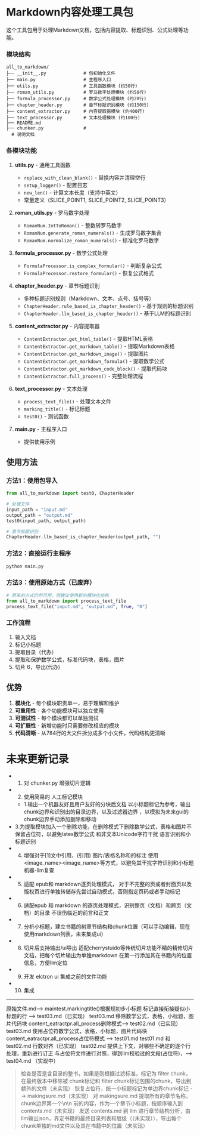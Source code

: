 # Markdown内容处理工具包

这个工具包用于处理Markdown文档，包括内容提取、标题识别、公式处理等功能。


### 模块结构

```
all_to_markdown/
├── __init__.py              # 包初始化文件
├── main.py                  # 主程序入口
├── utils.py                 # 工具函数模块 (约50行)
├── roman_utils.py           # 罗马数字处理模块 (约50行)
├── formula_processor.py     # 数学公式处理模块 (约20行)
├── chapter_header.py        # 章节标题识别模块 (约150行)
├── content_extractor.py     # 内容提取器模块 (约400行)
├── text_processor.py        # 文本处理模块 (约100行)
├── README.md 
├── chunker.py               # 
  # 说明文档
```

### 各模块功能

1. **utils.py** - 通用工具函数
   - `replace_with_clean_blank()` - 替换内容并清理空行
   - `setup_logger()` - 配置日志
   - `new_len()` - 计算文本长度（支持中英文）
   - 常量定义（SLICE_POINT1, SLICE_POINT2, SLICE_POINT3）

2. **roman_utils.py** - 罗马数字处理
   - `RomanNum.IntToRoman()` - 整数转罗马数字
   - `RomanNum.generate_roman_numerals()` - 生成罗马数字集合
   - `RomanNum.normalize_roman_numerals()` - 标准化罗马数字

3. **formula_processor.py** - 数学公式处理
   - `FormulaProcessor.is_complex_formular()` - 判断复杂公式
   - `FormulaProcessor.restore_formular()` - 恢复公式格式

4. **chapter_header.py** - 章节标题识别
   - 多种标题识别规则（Markdown、文本、点号、括号等）
   - `ChapterHeader.rule_based_is_chapter_header()` - 基于规则的标题识别
   - `ChapterHeader.llm_based_is_chapter_header()` - 基于LLM的标题识别

5. **content_extractor.py** - 内容提取器
   - `ContentExtractor.get_html_table()` - 提取HTML表格
   - `ContentExtractor.get_markdown_table()` - 提取Markdown表格
   - `ContentExtractor.get_markdown_image()` - 提取图片
   - `ContentExtractor.get_markdown_formula()` - 提取数学公式
   - `ContentExtractor.get_markdown_code_block()` - 提取代码块
   - `ContentExtractor.full_process()` - 完整处理流程

6. **text_processor.py** - 文本处理
   - `process_text_file()` - 处理文本文件
   - `marking_title()` - 标记标题
   - `test0()` - 测试函数

7. **main.py** - 主程序入口
   - 提供使用示例

## 使用方法

### 方法1：使用包导入
```python
from all_to_markdown import test0, ChapterHeader

# 处理文件
input_path = "input.md"
output_path = "output.md"
test0(input_path, output_path)

# 章节标题识别
ChapterHeader.llm_based_is_chapter_header(output_path, "")
```

### 方法2：直接运行主程序
```bash
python main.py
```

### 方法3：使用原始方式（已废弃）
```python
# 原来的方式仍然可用，但建议使用新的模块化结构
from all_to_markdown import process_text_file
process_text_file("input.md", "output.md", True, "0")
```
### 工作流程
1. 输入文档
2. 标记小标题
3. 提取目录（代办）
4. 提取和保护数学公式，标准代码块，表格，图片
5. 切片
6，导出(代办)
## 优势

1. **模块化** - 每个模块职责单一，易于理解和维护
2. **可重用性** - 各个功能模块可以独立使用
3. **可测试性** - 每个模块都可以单独测试
4. **可扩展性** - 新增功能时只需要修改相应的模块
5. **代码清晰** - 从784行的大文件拆分成多个小文件，代码结构更清晰
# 未来更新记录
- 1. 对 chunker.py 增强切片逻辑
- 2. 使用简易的 人工标记模块
   - 1.输出一个机器友好且用户友好的分块后文档 以小标题标记为参考，输出chunk边界和识别出的目录边界，以及过滤器边界 ，以模拟为未来gui的 chunk边界手动添加删除和移动
- 3.为提取模块加入一个删除功能，在删除模式下删除数学公式，表格和图片不保留占位符，以避免latex数学公式 和非文本Unicode字符干扰 语言识别和小标题识别
- 4. 增强对于[1]文中引用，(引用) 图片/表格名称和的标注 使用<image_name><image_name>等方式，以避免其干扰字符识别和小标题机器-llm复查
- 5. 适配 epub和 markdown逐页处理模式， 对于不完整的页或者封面页以及版权页进行单独转储存先尝试自动模式，否则指定页码或者手动标记
- 6. 适配epub 和 markdown 的逐页处理模式，识别整页（文档）和跨页（文档）的目录 不误伤临近的前言和正文
- 7. 分析小标题，建立书籍的树章节结构和chunk位置（可以手动编辑，现在使用markdown列表，未来集成ui）
- 8. 切片后支持输出/ui导出 适配cherrystuido等传统切片功能不精的精修切片文档，把每个切片输出为单独markdown 在第一行添加其在书籍内的位置信息，方便llm定位
- 9. 开发 elctron ui 集成之前的文件功能
- 10. 集成
---
原始文件.md--> maintest.markingtitle()根据规初步小标题 标记直接衔接疑似小标题的行 --> test03.md（已实现）
test03.md 移除数学公式，表格，小标题，图片代码块 content_eatractpr.all_process删除模式--> test02.md（已实现）
test03.md 使用占位符数学公式，表格，小标题，图片代码块content_eatractpr.all_process占位符模式 --> test01.md
test01.md 和 test02.md 行数对齐（已实现）
test02.md 提供上下文，对哪些不确定的逐个行处理，重新进行订正 与占位符文件进行对照，得到llm校验过的文段(占位符)，--> test04.md （实现中）
> 检查是否是含目录的整书，如果是则根据过滤标准，标记为 filter chunk，在最终版本中移除被 chunk标记和 filter chunk标记包围的chunk，导出到额外的文件（未实现）
恢复占位符，统一小标题标记为单边界chunk标记 --> makingsure.md（未实现）
对 makingsure.md 提取所有的章节名称，chunk边界第一个\n\n 前的内容，作为一个章节小标题，按顺序输入到 contents.md（未实现）
发送 contents.md 到 llm 进行章节结构分析，由llm输出json，界定书籍的最终目录列表和层级（（未实现）），导出每个chunk单独的md文件以及其在书籍中的位置（未实现） 